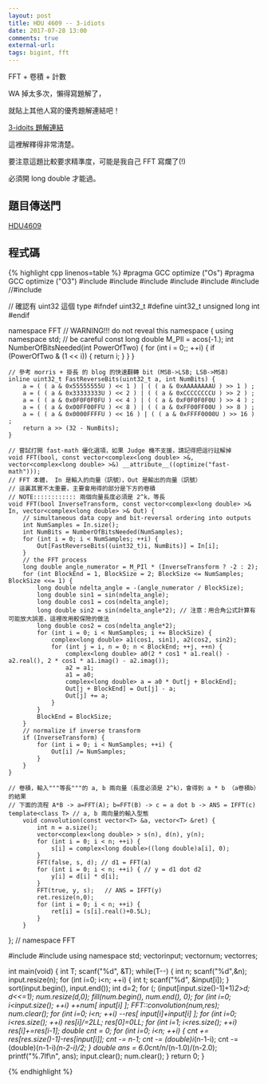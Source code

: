 ```yaml
---
layout: post
title: HDU 4609 -- 3-idiots
date: 2017-07-28 13:00
comments: true
external-url:
tags: bigint, fft
---
```


FFT + 卷積 + 計數

WA 掉太多次，懶得寫題解了，

就貼上其他人寫的優秀題解連結吧！

[3-idoits 題解連結](http://www.cnblogs.com/kuangbin/p/3210565.html)

這裡解釋得非常清楚。

要注意這題比較要求精準度，可能是我自己 FFT 寫爛了(!)

必須開 long double 才能過。

## 題目傳送門

[HDU4609](http://acm.hdu.edu.cn/showproblem.php?pid=4609)

## 程式碼

{% highlight cpp linenos=table %}
#pragma GCC optimize ("Os")
#pragma GCC optimize ("O3")
#include <iostream>
#include <algorithm>
#include <vector>
#include <complex>
#include <cmath>
#include <cstring>
//#include <cstdint>

// 確認有 uint32 這個 type
#ifndef uint32_t
#define uint32_t unsigned long int
#endif

namespace FFT  // WARNING!!! do not reveal this namespace
{
    using namespace std; // be careful
    const long double M_PIl = acos(-1.);
    int NumberOfBitsNeeded(int PowerOfTwo) {
        for (int i = 0;; ++i) {
            if (PowerOfTwo & (1 << i)) {
                return i;
            }
        }
    }

    // 參考 morris + 掛長 的 blog 的快速翻轉 bit (MSB->LSB; LSB->MSB)
    inline uint32_t FastReverseBits(uint32_t a, int NumBits) {
        a = ( ( a & 0x55555555U ) << 1 ) | ( ( a & 0xAAAAAAAAU ) >> 1 ) ;
        a = ( ( a & 0x33333333U ) << 2 ) | ( ( a & 0xCCCCCCCCU ) >> 2 ) ;
        a = ( ( a & 0x0F0F0F0FU ) << 4 ) | ( ( a & 0xF0F0F0F0U ) >> 4 ) ;
        a = ( ( a & 0x00FF00FFU ) << 8 ) | ( ( a & 0xFF00FF00U ) >> 8 ) ;
        a = ( ( a & 0x0000FFFFU ) << 16 ) | ( ( a & 0xFFFF0000U ) >> 16 ) ;
        return a >> (32 - NumBits);
    }

    // 嘗試打開 fast-math 優化選項，如果 Judge 機不支援，請記得把這行註解掉
    void FFT(bool, const vector<complex<long double> >&, vector<complex<long double> >&) __attribute__((optimize("fast-math")));
    // FFT 本體， In 是輸入的向量（訊號），Out 是輸出的向量（訊號）
    // 這裏其實不太重要，主要會用得的部分是下方的卷積
    // NOTE:::::::::::: 兩個向量長度必須是 2^k，等長
    void FFT(bool InverseTransform, const vector<complex<long double> >& In, vector<complex<long double> >& Out) {
        // simultaneous data copy and bit-reversal ordering into outputs
        int NumSamples = In.size();
        int NumBits = NumberOfBitsNeeded(NumSamples);
        for (int i = 0; i < NumSamples; ++i) {
            Out[FastReverseBits((uint32_t)i, NumBits)] = In[i];
        }
        // the FFT process
        long double angle_numerator = M_PIl * (InverseTransform ? -2 : 2);
        for (int BlockEnd = 1, BlockSize = 2; BlockSize <= NumSamples; BlockSize <<= 1) {
            long double ndelta_angle = -(angle_numerator / BlockSize);
            long double sin1 = sin(ndelta_angle);
            long double cos1 = cos(ndelta_angle);
            long double sin2 = sin(ndelta_angle*2); // 注意：用合角公式計算有可能放大誤差，這裡改用較保險的做法
            long double cos2 = cos(ndelta_angle*2);
            for (int i = 0; i < NumSamples; i += BlockSize) {
                complex<long double> a1(cos1, sin1), a2(cos2, sin2);
                for (int j = i, n = 0; n < BlockEnd; ++j, ++n) {
                    complex<long double> a0(2 * cos1 * a1.real() - a2.real(), 2 * cos1 * a1.imag() - a2.imag());
                    a2 = a1;
                    a1 = a0;
                    complex<long double> a = a0 * Out[j + BlockEnd];
                    Out[j + BlockEnd] = Out[j] - a;
                    Out[j] += a;
                }
            }
            BlockEnd = BlockSize;
        }
        // normalize if inverse transform
        if (InverseTransform) {
            for (int i = 0; i < NumSamples; ++i) {
                Out[i] /= NumSamples;
            }
        }
    }

    // 卷積，輸入"""等長"""的 a, b 兩向量（長度必須是 2^k），會得到 a * b （a卷積b）的結果
    // 下面的流程 A*B -> a=FFT(A); b=FFT(B) -> c = a dot b -> ANS = IFFT(c)
    template<class T> // a, b 兩向量的輸入型態
        void convolution(const vector<T> &a, vector<T> &ret) {
            int n = a.size();
            vector<complex<long double> > s(n), d(n), y(n);
            for (int i = 0; i < n; ++i) {
                s[i] = complex<long double>((long double)a[i], 0);
            }
            FFT(false, s, d); // d1 = FFT(a)
            for (int i = 0; i < n; ++i) { // y = d1 dot d2
                y[i] = d[i] * d[i];
            }
            FFT(true, y, s);   // ANS = IFFT(y)
            ret.resize(n,0);
            for (int i = 0; i < n; ++i) {
                ret[i] = (s[i].real()+0.5L);
            }
        }
}; // namespace FFT

#include <iostream>
#include <iomanip>
using namespace std;
vector<int>input;
vector<long long>num;
vector<long long>res;

int main(void) {
    int T;
    scanf("%d", &T);
    while(T--) {
        int n;
        scanf("%d",&n);
        input.resize(n);
        for (int i=0; i<n; ++i) {
            int t;
            scanf("%d", &input[i]);
        }
        sort(input.begin(), input.end());
        int d=2; for (; (input[input.size()-1]+1)*2>d; d<<=1);
        num.resize(d,0);
        fill(num.begin(), num.end(), 0);
        for (int i=0; i<input.size(); ++i) ++num[ input[i] ];
        FFT::convolution<long long>(num,res);
        num.clear();
        for (int i=0; i<n; ++i) --res[ input[i]+input[i] ];
        for (int i=0; i<res.size(); ++i) res[i]/=2LL;
        res[0]=0LL;
        for (int i=1; i<res.size(); ++i) res[i]+=res[i-1];
        double cnt = 0;
        for (int i=0; i<n; ++i) {
            cnt += res[res.size()-1]-res[input[i]];
            cnt -= n-1;
            cnt -= (double)i*(n-1-i);
            cnt -= (double)(n-1-i)*(n-2-i)/2;
        }
        double ans = 6.0*cnt/n/(n-1.0)/(n-2.0);
        printf("%.7lf\n", ans);
        input.clear(); num.clear();
    }
    return 0;
}

{% endhighlight %}
